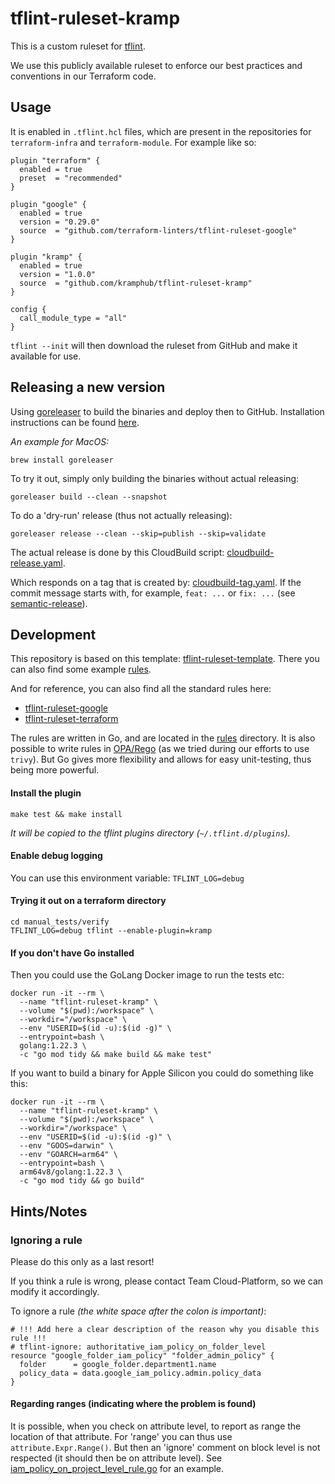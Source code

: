 # tflint-ruleset-kramp

This is a custom ruleset for [tflint](https://github.com/terraform-linters/tflint).

We use this publicly available ruleset to enforce our best practices and conventions in our Terraform code.

## Usage

It is enabled in `.tflint.hcl` files, which are present in the repositories for `terraform-infra` and `terraform-module`.
For example like so:

```hcl
plugin "terraform" {
  enabled = true
  preset  = "recommended"
}

plugin "google" {
  enabled = true
  version = "0.29.0"
  source  = "github.com/terraform-linters/tflint-ruleset-google"
}

plugin "kramp" {
  enabled = true
  version = "1.0.0"
  source  = "github.com/kramphub/tflint-ruleset-kramp"
}

config {
  call_module_type = "all"
}
```

`tflint --init` will then download the ruleset from GitHub and make it available for use.

## Releasing a new version

Using [goreleaser](https://goreleaser.com/) to build the binaries and deploy then to GitHub.
Installation instructions can be found [here](https://goreleaser.com/install/).

_An example for MacOS:_
```shell
brew install goreleaser
```

To try it out, simply only building the binaries without actual releasing:
```shell
goreleaser build --clean --snapshot
```

To do a 'dry-run' release (thus not actually releasing):
```shell
goreleaser release --clean --skip=publish --skip=validate
```

The actual release is done by this CloudBuild script: [cloudbuild-release.yaml](cloudbuild-release.yaml).

Which responds on a tag that is created by: [cloudbuild-tag.yaml](cloudbuild-tag.yaml).
If the commit message starts with, for example, `feat: ...` or `fix: ...` (see [semantic-release](https://github.com/semantic-release/semantic-release)).

## Development

This repository is based on this template: [tflint-ruleset-template](https://github.com/terraform-linters/tflint-ruleset-template).
There you can also find some example [rules](https://github.com/terraform-linters/tflint-ruleset-template/tree/main/rules).

And for reference, you can also find all the standard rules here:
- [tflint-ruleset-google](https://github.com/terraform-linters/tflint-ruleset-google/tree/master/rules)
- [tflint-ruleset-terraform](https://github.com/terraform-linters/tflint-ruleset-terraform/tree/main/rules)

The rules are written in Go, and are located in the [rules](rules) directory.
It is also possible to write rules in [OPA/Rego](https://github.com/terraform-linters/tflint-ruleset-opa) (as we tried during our efforts to use `trivy`). 
But Go gives more flexibility and allows for easy unit-testing, thus being more powerful.

#### Install the plugin

```shell
make test && make install
```

_It will be copied to the tflint plugins directory (`~/.tflint.d/plugins`)._

#### Enable debug logging

You can use this environment variable: `TFLINT_LOG=debug`

#### Trying it out on a terraform directory

```shell
cd manual_tests/verify
TFLINT_LOG=debug tflint --enable-plugin=kramp
```

#### If you don't have Go installed

Then you could use the GoLang Docker image to run the tests etc:

```shell
docker run -it --rm \
  --name "tflint-ruleset-kramp" \
  --volume "$(pwd):/workspace" \
  --workdir="/workspace" \
  --env "USERID=$(id -u):$(id -g)" \
  --entrypoint=bash \
  golang:1.22.3 \
  -c "go mod tidy && make build && make test"
```

If you want to build a binary for Apple Silicon you could do something like this:

```shell
docker run -it --rm \
  --name "tflint-ruleset-kramp" \
  --volume "$(pwd):/workspace" \
  --workdir="/workspace" \
  --env "USERID=$(id -u):$(id -g)" \
  --env "GOOS=darwin" \
  --env "GOARCH=arm64" \
  --entrypoint=bash \
  arm64v8/golang:1.22.3 \
  -c "go mod tidy && go build"
```

## Hints/Notes

### Ignoring a rule

Please do this only as a last resort! 

If you think a rule is wrong, please contact Team Cloud-Platform, so we can modify it accordingly.

To ignore a rule _(the white space after the colon is important)_:

```hcl
# !!! Add here a clear description of the reason why you disable this rule !!!
# tflint-ignore: authoritative_iam_policy_on_folder_level
resource "google_folder_iam_policy" "folder_admin_policy" {
  folder      = google_folder.department1.name
  policy_data = data.google_iam_policy.admin.policy_data
}
```

#### Regarding ranges (indicating where the problem is found)

It is possible, when you check on attribute level, to report as range the location of that attribute.
For 'range' you can thus use `attribute.Expr.Range()`. 
But then an 'ignore' comment on block level is not respected (it should then be on attribute level).
See [iam_policy_on_project_level_rule.go](rules/iam_policy_on_project_level_rule.go) for an example.
